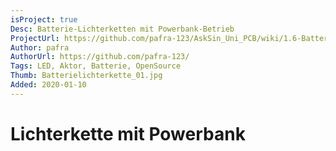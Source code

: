 ```yaml
---
isProject: true
Desc: Batterie-Lichterketten mit Powerbank-Betrieb
ProjectUrl: https://github.com/pafra-123/AskSin_Uni_PCB/wiki/1.6-Batterie-Lichterkette-mit-Powerbank
Author: pafra
AuthorUrl: https://github.com/pafra-123/
Tags: LED, Aktor, Batterie, OpenSource
Thumb: Batterielichterkette_01.jpg
Added: 2020-01-10
---
```


# Lichterkette mit Powerbank
